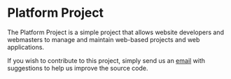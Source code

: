 # Platform Project
The Platform Project is a simple project that allows website developers and webmasters to manage and maintain web-based projects and web applications.  

If you wish to contribute to this project, simply send us an [email](mailto:platform@entilda.com) with suggestions to help us improve the source code.
